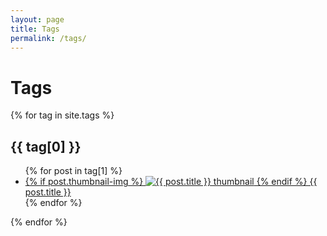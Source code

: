 ```yaml
---
layout: page
title: Tags
permalink: /tags/
---
```


<h1>Tags</h1>
<div class="tags-container">
  {% for tag in site.tags %}
    <div class="tag-section">
      <h2>{{ tag[0] }}</h2>
      <ul>
        {% for post in tag[1] %}
          <li>
            <a href="{{ post.url }}">
              {% if post.thumbnail-img %}
                <img src="{{ post.thumbnail-img }}" alt="{{ post.title }} thumbnail" class="thumbnail">
              {% endif %}
              {{ post.title }}
            </a>
          </li>
        {% endfor %}
      </ul>
    </div>
  {% endfor %}
</div>

